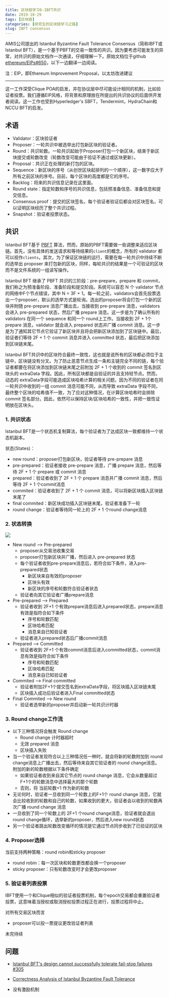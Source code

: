 ```yaml
---
title: 区块链学习6-IBFT共识
date: 2019-10-29
tags: [区块链]
categories: [研究生的区块链学习之路] 
slug: IBFT consensus
---
```


AMIS公司提出的 Istanbul Byzantine Fault Tolerance Consensus（简称IBFT或Istanbul BFT），是一个基于PBFT的交易一致性的共识。因为要考虑可能发生的异常，对共识的原始文档作一次通读，仔细理解一下。原始文档位于github [ethereum/EIPs#650](https://github.com/ethereum/EIPs/issues/650)，以下一边翻译一边阅读。

注：EIP，即Ethereum Improvement Proposal，以太坊改进建议

---

这一工作深受Clique POA的启发，并在协议层中尽可能设计相同的机制，比如验证者投票。我们遵循EIP风格，将背景和原理放在所提出的共识协议的后面供开发者阅读。这一工作也受到Hyperledger's SBFT，Tendermint，HydraChain和NCCU BFT的启发。

## 术语

- Validator：区块验证者
- Proposer：一轮共识中被选举出打包新区块的验证者。
- Round：共识轮数。一轮共识起始于Proposer打包一个新区块，结束于新区块提交或轮数改变（轮数改变可能由于验证不通过或区块更新）。
- Proposal：共识正在处理的新打包的区块。
- Sequence：新区块的序号（从创世区块起排列的一个顺序），这一数字应大于所有之前区块的序号。目前，每个区块的高度都是它的序号。
- Backlog：将来的共识信息记录在这里面。
- Round state：指定轮数和序号的共识信息，包括预准备信息、准备信息和提交信息。
- Consensus proof：提交的区块签名，每个验证者验证后都会对区块签名，可以证明区块经历了整个共识过程。
- Snapshot：验证者投票状态。

## 共识

Istanbul BFT基于 [PBFT](http://pmg.csail.mit.edu/papers/osdi99.pdf) 算法，然而，原始的PBFT需要做一些调整来适应区块链。首先，没有具体的发送请求和等待结果的`client`的概念，所有的 validator 都可以视作`clients`。其次，为了保证区块链的运行，需要在每一轮共识中持续不断的选举出 proposer 来打包新的区块，同样，每轮共识的结果是一个可验证的区块而不是文件系统的一组读写操作。

Istanbul BFT 继承了 PBFT 共识的三阶段：pre-prepare，prepare 和 commit，我们称之为预准备阶段、准备阶段和提交阶段。系统可以容忍 N 个 validator 节点的网络中F个节点错误，其中 N = 3F + 1。每一轮之前，validators会首先投票选出一个proposer，默认的选举方式是轮询。选出的proposer将会打包一个新的区块并附随 pre-prepare 消息广播出去，当接收到 pre-prepare 消息，validators 会进入 pre-prepared 状态，然后广播 prepare 消息。这一步是为了确认所有的 validators 在同一个 sequence 和同一个 round上工作。当接收到 2F + 1个 prepare 消息，validator 就会进入 prepared 状态并广播 commit 消息。这一步是为了通知其它节点它验证了新区块并且将会把新区块添加到了区块链中。最后，验证者们等待 2F + 1 个 commit 消息并进入 committed 状态，最后把区块添加到区块链末尾。

Istanbul BFT共识中的区块符合最终一致性，这也就是说所有的区块都必须位于主链中，区块链没有分叉。为了防止恶意节点生成一条和主链完全不同的链，每个验证者都要在将区块添加到区块链末尾之前附加 2F + 1 个收到的 commit 签名到区块头的 extraData 字段。因此，所有区块都是自验证的并且支持轻节点。然而，动态的 extraData字段可能造成区块哈希计算的相关问题，因为不同的验证者在同一轮共识中收到的一组 commit 消息可能不同，从而导致 extraData 字段不同，最终整个区块的哈希值不一致，为了应对这种情况，在计算区块哈希时会排除 commit 签名部分。因此，依然可以保持区块/区块哈希的一致性，并把一致性证明放在区块头。

### 1. 共识状态

Istanbul BFT是一个状态机复制算法，每个验证者为了达成区块一致都维持一个状态机副本。

状态(States)：

- new round：proposer打包新区块，验证者等待 pre-prepare 消息
- pre-prepared：验证者接收 pre-prepare 消息，广播 prepare 消息，然后等待 2F + 1 个 prepare 或 commit 消息
- prepared：验证者收到了 2F + 1 个 prepare 消息并广播 commit 消息，然后等待 2F + 1 个commit消息
- commited：验证者收到了 2F + 1 个 commit 消息，可以将新区块插入区块链末尾了
- final commited：新区块成功插入区块链末尾，验证者准备下一轮
- round change：验证者等待同一轮上的 2F + 1 个round change消息

### 2. 状态转换

![](https://picped-1301226557.cos.ap-beijing.myqcloud.com/YJS_20191029_状态转换图.png)

- New round —> Pre-prepared
  - proposer从交易池收集交易
  - proposer打包新区块并广播，然后进入 pre-prepared 状态
  - 每个验证者收到pre-prepare消息后，若符合如下条件，进入pre-prepared状态
    - 新区块来自有效的proposer
    - 区块头有效
    - 新区块的序号和轮数符合验证者状态
  - 验证者向其它验证者广播prepare消息
- Pre-prepared —> Prepared
  - 验证者收到 2F+1 个有效prepare消息后进入prepared状态，prepare消息有效是指符合如下条件
    - 序号和轮数匹配
    - 区块哈希匹配
    - 消息来自已知验证者
  - 验证者进入prepared状态后广播commit消息
- Prepared —> Committed
  - 验证者收到 2F+1 个有效commit消息后进入committed状态，commit消息有效是指符合如下条件
    - 序号和轮数匹配
    - 区块哈希匹配
    - 消息来自已知验证者
- Commited —> Final committed
  - 验证者附加2F+1个提交签名到extraData字段，将区块插入区块链末尾
  - 区块插入成功后验证者进入Final committed状态
- Final Commited —> New round
  - 验证者选举新的proposer并启动新一轮共识计时器

### 3. Round change工作流

- 以下三种情况将会触发 Round change
  - Round change 计时器超时
  - 无效 prepared 消息
  - 区块插入失败
- 当一个验证者发现符合以上三种情况任一种时，就会将新的轮数附加到 round change消息上广播出去，然后等待来自其它验证者的 round change消息。附加的新的轮数根据以下条件确定
  - 如果验证者收到来自其它节点的 round change 消息，它会从数量超过F+1个的轮数消息中选择最大的那个轮数
  - 否则，将 当前轮数+1 作为新的轮数
- 无论何时，验证者一旦收到同一个轮数上的F+1个 round change 消息，它就会比较收到的轮数和自己的轮数，如果收到的更大，验证者会以收到的轮数再次广播 round change 消息
- 一旦收到了同一个轮数上的 2F+1 个round change消息，验证者就会退出round change循环，选举新的proposer，然后进入new round状态
- 另一个验证者跳出轮数改变循环的情况是它通过节点同步收到了已验证的区块

### 4. Proposer选择

当前支持两种策略：round robin和sticky proposer

- round robin：每一次区块和轮数更改都会换一个proposer
- sticky proposer：只有轮数改变时才会更改proposer

### 5. 验证者列表投票

IBFT使用一个和Clique相似的验证者投票机制，每个epoch交易都会重置验证者投票，这意味着当授权或取消授权投票过程正在进行，投票过程将中止。

对所有交易区块而言

- proposer可以投一票提议更改验证者列表

未完待续

## 问题

- [Istanbul BFT's design cannot successfully tolerate fail-stop failures #305](https://github.com/jpmorganchase/quorum/issues/305)
- [Correctness Analysis of Istanbul Byzantine Fault Tolerance](https://arxiv.org/pdf/1901.07160.pdf)

- 没有激励机制
